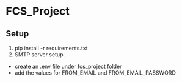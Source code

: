 # FCS_Project

## Setup

1. pip install -r requirements.txt
2. SMTP server setup. 
  - create an .env file under fcs_project folder
  - add the values for FROM_EMAIL and FROM_EMAIL_PASSWORD 
